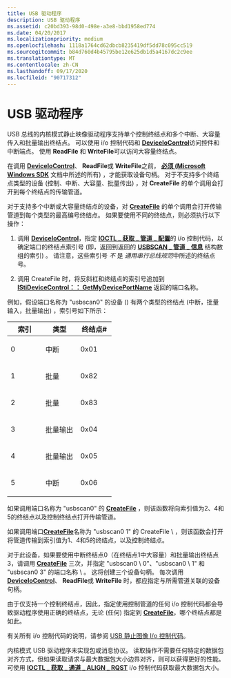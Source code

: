 ```yaml
---
title: USB 驱动程序
description: USB 驱动程序
ms.assetid: c20bd393-98d0-498e-a3e8-bbd1958ed774
ms.date: 04/20/2017
ms.localizationpriority: medium
ms.openlocfilehash: 1118a1764cd62dbcb8235419df5dd78c095cc519
ms.sourcegitcommit: b84d760d4b45795be12e625db1d5a4167dc2c9ee
ms.translationtype: MT
ms.contentlocale: zh-CN
ms.lasthandoff: 09/17/2020
ms.locfileid: "90717312"
---
```

# <a name="usb-driver"></a>USB 驱动程序





USB 总线的内核模式静止映像驱动程序支持单个控制终结点和多个中断、大容量传入和批量输出终结点。 可以使用 i/o 控制代码和 [**DeviceIoControl**](/windows/win32/api/ioapiset/nf-ioapiset-deviceiocontrol)访问控件和中断端点。 使用 **ReadFile** 和 **WriteFile**可以访问大容量终结点。

在调用 [**DeviceIoControl**](/windows/win32/api/ioapiset/nf-ioapiset-deviceiocontrol)、 **ReadFile**或 **WriteFile**之前， [**必须 (Microsoft Windows SDK**](/windows/win32/api/fileapi/nf-fileapi-createfilea) 文档中所述的所有) ，才能获取设备句柄。 对于不支持多个终结点类型的设备 (控制、中断、大容量、批量传出) ，对 **CreateFile** 的单个调用会打开到每个终结点的传输管道。

对于支持多个中断或大容量终结点的设备，对 [**CreateFile**](/windows/win32/api/fileapi/nf-fileapi-createfilea) 的单个调用会打开传输管道到每个类型的最高编号终结点。 如果要使用不同的终结点，则必须执行以下操作：

1.  调用 [**DeviceIoControl**](/windows/win32/api/ioapiset/nf-ioapiset-deviceiocontrol)，指定 [**IOCTL \_ 获取 \_ 管道 \_ 配置**](/windows-hardware/drivers/ddi/usbscan/ni-usbscan-ioctl_get_pipe_configuration)的 i/o 控制代码，以确定端口的终结点索引号 (即，返回到返回的 [**USBSCAN \_ 管道 \_ 信息**](/windows-hardware/drivers/ddi/usbscan/ns-usbscan-_usbscan_pipe_information) 结构数组的索引) 。 请注意，这些索引号 *不* 是 *通用串行总线规范*中所述的终结点号。

2.  调用 CreateFile 时，将反斜杠和终结点的索引号追加到 [**IStiDeviceControl：： GetMyDevicePortName**](/windows-hardware/drivers/ddi/stiusd/nf-stiusd-istidevicecontrol-getmydeviceportname) 返回的端口名称。

例如，假设端口名称为 "usbscan0" 的设备 () 有两个类型的终结点 (中断，批量输入，批量输出) ，索引号如下所示：

<table>
<colgroup>
<col width="33%" />
<col width="33%" />
<col width="33%" />
</colgroup>
<thead>
<tr class="header">
<th>索引</th>
<th>类型</th>
<th>终结点#</th>
</tr>
</thead>
<tbody>
<tr class="odd">
<td><p>0</p></td>
<td><p>中断</p></td>
<td><p>0x01</p></td>
</tr>
<tr class="even">
<td><p>1</p></td>
<td><p>批量</p></td>
<td><p>0x82</p></td>
</tr>
<tr class="odd">
<td><p>2</p></td>
<td><p>批量</p></td>
<td><p>0x83</p></td>
</tr>
<tr class="even">
<td><p>3</p></td>
<td><p>批量输出</p></td>
<td><p>0x04</p></td>
</tr>
<tr class="odd">
<td><p>4</p></td>
<td><p>批量输出</p></td>
<td><p>0x05</p></td>
</tr>
<tr class="even">
<td><p>5</p></td>
<td><p>中断</p></td>
<td><p>0x06</p></td>
</tr>
</tbody>
</table>

 

如果调用端口名称为 "usbscan0" 的 [**CreateFile**](/windows/win32/api/fileapi/nf-fileapi-createfilea) ，则该函数将向索引值为2、4和5的终结点以及控制终结点打开传输管道。

如果调用端口[**CreateFile**](/windows/win32/api/fileapi/nf-fileapi-createfilea)名称为 "usbscan0 1" 的 CreateFile \\ ，则该函数会打开将管道传输到索引值为1、4和5的终结点，以及控制终结点。

对于此设备，如果要使用中断终结点0（在终结点1中大容量）和批量输出终结点3，请调用 [**CreateFile**](/windows/win32/api/fileapi/nf-fileapi-createfilea) 三次，并指定 "usbscan0 \\ 0"、"usbscan0 \\ 1" 和 "usbscan0 3" 的端口名称 \\ 。 这将创建三个设备句柄。 每次调用 [**DeviceIoControl**](/windows/win32/api/ioapiset/nf-ioapiset-deviceiocontrol)、 **ReadFile**或 **WriteFile** 时，都应指定与所需管道关联的设备句柄。

由于仅支持一个控制终结点，因此，指定使用控制管道的任何 i/o 控制代码都会导致驱动程序使用正确的终结点，无论 (任何) 指定到 [**CreateFile**](/windows/win32/api/fileapi/nf-fileapi-createfilea)，哪个终结点都是如此。

有关所有 i/o 控制代码的说明，请参阅 [USB 静止图像 I/o 控制代码](/windows-hardware/drivers/ddi/_image/index)。

内核模式 USB 驱动程序未实现包或消息协议。 读取操作不需要任何特定的数据包对齐方式，但如果读取请求与最大数据包大小边界对齐，则可以获得更好的性能。 可使用 [**IOCTL \_ 获取 \_ 通道 \_ ALIGN \_ RQST**](/windows-hardware/drivers/ddi/usbscan/ni-usbscan-ioctl_get_channel_align_rqst) i/o 控制代码获取最大数据包大小。

 

